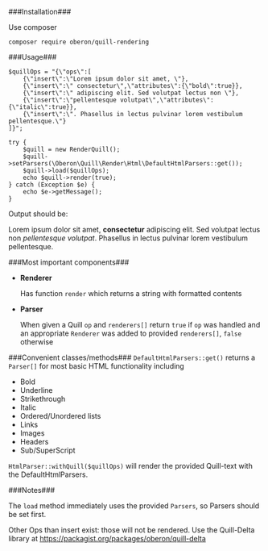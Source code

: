 ###Installation###

Use composer

`composer require oberon/quill-rendering`

###Usage###

```
$quillOps = "{\"ops\":[
    {\"insert\":\"Lorem ipsum dolor sit amet, \"},
    {\"insert\":\" consectetur\",\"attributes\":{\"bold\":true}},
    {\"insert\":\" adipiscing elit. Sed volutpat lectus non \"},
    {\"insert\":\"pellentesque volutpat\",\"attributes\":{\"italic\":true}},
    {\"insert\":\". Phasellus in lectus pulvinar lorem vestibulum pellentesque.\"}
]}";

try {
    $quill = new RenderQuill();
    $quill->setParsers(\Oberon\Quill\Render\Html\DefaultHtmlParsers::get());
    $quill->load($quillOps);
    echo $quill->render(true);
} catch (Exception $e) {
    echo $e->getMessage();
}
```

Output should be: <p>Lorem ipsum dolor sit amet, <strong> consectetur</strong> adipiscing elit. Sed volutpat lectus non <em>pellentesque volutpat</em>. Phasellus in lectus pulvinar lorem vestibulum pellentesque.</p>


###Most important components###
* **Renderer**

  Has function `render` which returns a string with formatted contents

* **Parser**

  When given a Quill `op` and `renderers[]` return `true` if `op` was handled and an appropriate `Renderer` was added to provided `renderers[]`, `false` otherwise
  
###Convenient classes/methods###
`DefaultHtmlParsers::get()` returns a `Parser[]` for most basic HTML functionality including 
* Bold 
* Underline
* Strikethrough
* Italic
* Ordered/Unordered lists
* Links
* Images
* Headers
* Sub/SuperScript

`HtmlParser::withQuill($quillOps)` will render the provided Quill-text with the DefaultHtmlParsers.

###Notes###

The `load` method immediately uses the provided `Parsers`, so Parsers should be set first.

Other Ops than insert exist: those will not be rendered. Use the Quill-Delta library at
https://packagist.org/packages/oberon/quill-delta  

